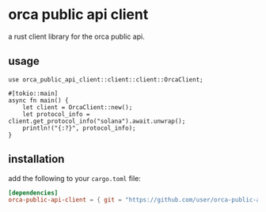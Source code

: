 # orca public api client

a rust client library for the orca public api.

## usage

```rust,no_run
use orca_public_api_client::client::client::OrcaClient;

#[tokio::main]
async fn main() {
    let client = OrcaClient::new();
    let protocol_info = client.get_protocol_info("solana").await.unwrap();
    println!("{:?}", protocol_info);
}
```

## installation

add the following to your `cargo.toml` file:

```toml
[dependencies]
orca-public-api-client = { git = "https://github.com/user/orca-public-api-client" }
```
